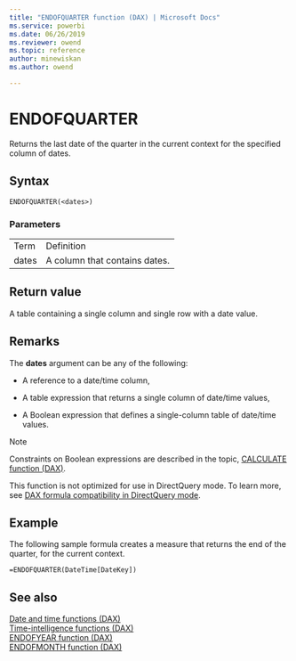 ```yaml
---
title: "ENDOFQUARTER function (DAX) | Microsoft Docs"
ms.service: powerbi 
ms.date: 06/26/2019
ms.reviewer: owend
ms.topic: reference
author: minewiskan
ms.author: owend

---
```

# ENDOFQUARTER
Returns the last date of the quarter in the current context for the specified column of dates.  
  
## Syntax  
  
```dax
ENDOFQUARTER(<dates>)  
```
  
### Parameters  
  
|||  
|-|-|  
|Term|Definition|  
|dates|A column that contains dates.|  
  
## Return value  
A table containing a single column and single row with a date value.  
  
## Remarks  
The **dates** argument can be any of the following:  
  
-   A reference to a date/time column,  
  
-   A table expression that returns a single column of date/time values,  
  
-   A Boolean expression that defines a single-column table of date/time values.  
  
> [!NOTE]  
> Constraints on Boolean expressions are described in the topic, [CALCULATE function &#40;DAX&#41;](calculate-function-dax.md).  
  
This function is not optimized for use in DirectQuery mode. To learn more, see  [DAX formula compatibility in DirectQuery mode](https://go.microsoft.com/fwlink/?LinkId=219172).   
  
## Example  
The following sample formula creates a measure that returns the end of the quarter, for the current context.  
  
```dax
=ENDOFQUARTER(DateTime[DateKey])  
```
  
## See also  
[Date and time functions &#40;DAX&#41;](date-and-time-functions-dax.md)  
[Time-intelligence functions &#40;DAX&#41;](time-intelligence-functions-dax.md)  
[ENDOFYEAR function &#40;DAX&#41;](endofyear-function-dax.md)  
[ENDOFMONTH function &#40;DAX&#41;](endofmonth-function-dax.md)  
  

